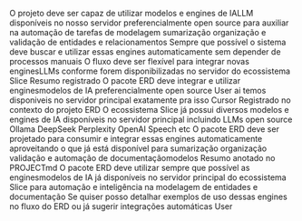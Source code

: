  O projeto deve ser capaz de utilizar modelos e engines de IALLM disponíveis no nosso servidor preferencialmente open source para auxiliar na automação de tarefas de modelagem sumarização organização e validação de entidades e relacionamentos
 Sempre que possível o sistema deve buscar e utilizar essas engines automaticamente sem depender de processos manuais
 O fluxo deve ser flexível para integrar novas enginesLLMs conforme forem disponibilizadas no servidor do ecossistema Slice
Resumo registrado
 O pacote ERD deve integrar e utilizar enginesmodelos de IA preferencialmente open source
User
ai temos disponiveis no servidor principal exatamente pra isso
Cursor
 Registrado no contexto do projeto ERD
 O ecossistema Slice já possui diversos modelos e engines de IA disponíveis no servidor principal incluindo LLMs open source Ollama DeepSeek Perplexity OpenAI Speech etc
 O pacote ERD deve ser projetado para consumir e integrar essas engines automaticamente aproveitando o que já está disponível para sumarização organização validação e automação de documentaçãomodelos
Resumo anotado no PROJECTmd
 O pacote ERD deve utilizar sempre que possível as enginesmodelos de IA já disponíveis no servidor principal do ecossistema Slice para automação e inteligência na modelagem de entidades e documentação
Se quiser posso detalhar exemplos de uso dessas engines no fluxo do ERD ou já sugerir integrações automáticas
User